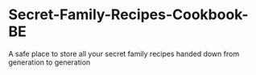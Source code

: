 # Secret-Family-Recipes-Cookbook-BE
A safe place to store all your secret family recipes handed down from generation to generation
